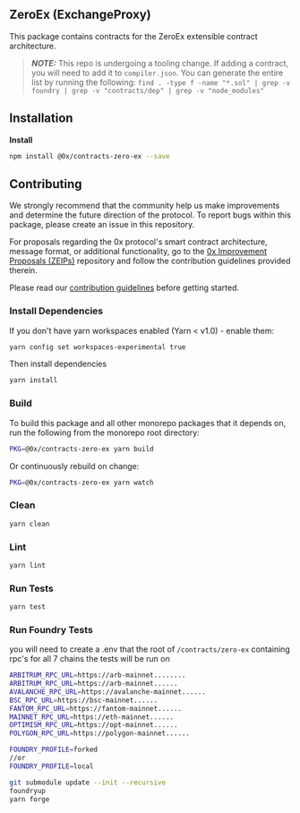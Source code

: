 ## ZeroEx (ExchangeProxy)

This package contains contracts for the ZeroEx extensible contract architecture.

> **_NOTE:_**  This repo is undergoing a tooling change. If adding a contract, you will need to
> add it to `compiler.json`. You can generate the entire list by running the following:
> `find . -type f -name "*.sol" | grep -v foundry | grep -v "contracts/dep" | grep -v "node_modules"`

## Installation

**Install**

```bash
npm install @0x/contracts-zero-ex --save
```

## Contributing

We strongly recommend that the community help us make improvements and determine the future direction of the protocol. To report bugs within this package, please create an issue in this repository.

For proposals regarding the 0x protocol's smart contract architecture, message format, or additional functionality, go to the [0x Improvement Proposals (ZEIPs)](https://github.com/0xProject/ZEIPs) repository and follow the contribution guidelines provided therein.

Please read our [contribution guidelines](../../.github/CONTRIBUTING.md) before getting started.

### Install Dependencies

If you don't have yarn workspaces enabled (Yarn < v1.0) - enable them:

```bash
yarn config set workspaces-experimental true
```

Then install dependencies

```bash
yarn install
```

### Build

To build this package and all other monorepo packages that it depends on, run the following from the monorepo root directory:

```bash
PKG=@0x/contracts-zero-ex yarn build
```

Or continuously rebuild on change:

```bash
PKG=@0x/contracts-zero-ex yarn watch
```

### Clean

```bash
yarn clean
```

### Lint

```bash
yarn lint
```

### Run Tests

```bash
yarn test
```

### Run Foundry Tests
you will need to create a .env that the root of `/contracts/zero-ex` containing rpc's for all 7 chains the tests will be run on

```sh
ARBITRUM_RPC_URL=https://arb-mainnet........
ARBITRUM_RPC_URL=https://arb-mainnet......
AVALANCHE_RPC_URL=https://avalanche-mainnet......
BSC_RPC_URL=https://bsc-mainnet......
FANTOM_RPC_URL=https://fantom-mainnet......
MAINNET_RPC_URL=https://eth-mainnet......
OPTIMISM_RPC_URL=https://opt-mainnet......
POLYGON_RPC_URL=https://polygon-mainnet......

FOUNDRY_PROFILE=forked 
//or 
FOUNDRY_PROFILE=local

```

```bash
git submodule update --init --recursive
foundryup
yarn forge
```

